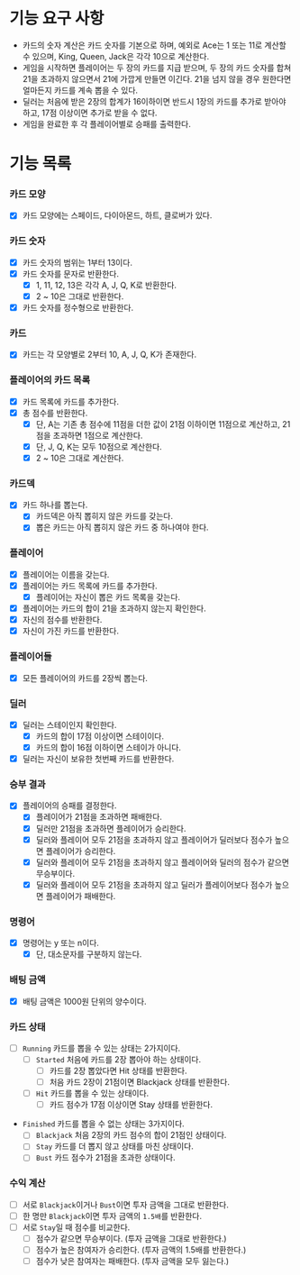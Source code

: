 # 기능 요구 사항
- 카드의 숫자 계산은 카드 숫자를 기본으로 하며, 예외로 Ace는 1 또는 11로 계산할 수 있으며, King, Queen, Jack은 각각 10으로 계산한다.
- 게임을 시작하면 플레이어는 두 장의 카드를 지급 받으며, 두 장의 카드 숫자를 합쳐 21을 초과하지 않으면서 21에 가깝게 만들면 이긴다. 21을 넘지 않을 경우 원한다면 얼마든지 카드를 계속 뽑을 수 있다.
- 딜러는 처음에 받은 2장의 합계가 16이하이면 반드시 1장의 카드를 추가로 받아야 하고, 17점 이상이면 추가로 받을 수 없다.
- 게임을 완료한 후 각 플레이어별로 승패를 출력한다.

# 기능 목록
### 카드 모양
- [x] 카드 모양에는 스페이드, 다이아몬드, 하트, 클로버가 있다.

### 카드 숫자
- [x] 카드 숫자의 범위는 1부터 13이다.
- [x] 카드 숫자를 문자로 반환한다.
  - [x] 1, 11, 12, 13은 각각 A, J, Q, K로 반환한다.
  - [x] 2 ~ 10은 그대로 반환한다.
- [x] 카드 숫자를 정수형으로 반환한다.

### 카드
- [x] 카드는 각 모양별로 2부터 10, A, J, Q, K가 존재한다.

### 플레이어의 카드 목록
- [x] 카드 목록에 카드를 추가한다.
- [x] 총 점수를 반환한다.
  - [x] 단, A는 기존 총 점수에 11점을 더한 값이 21점 이하이면 11점으로 계산하고, 21점을 초과하면 1점으로 계산한다.
  - [x] 단, J, Q, K는 모두 10점으로 계산한다.
  - [x] 2 ~ 10은 그대로 계산한다.

### 카드덱
- [x] 카드 하나를 뽑는다.
  - [x] 카드덱은 아직 뽑히지 않은 카드를 갖는다.
  - [x] 뽑은 카드는 아직 뽑히지 않은 카드 중 하나여야 한다.

### 플레이어
- [x] 플레이어는 이름을 갖는다.
- [x] 플레이어는 카드 목록에 카드를 추가한다.
  - [x] 플레이어는 자신이 뽑은 카드 목록을 갖는다.
- [x] 플레이어는 카드의 합이 21을 초과하지 않는지 확인한다.
- [x] 자신의 점수를 반환한다.
- [x] 자신이 가진 카드를 반환한다.

### 플레이어들
- [x] 모든 플레이어의 카드를 2장씩 뽑는다.

### 딜러
- [x] 딜러는 스테이인지 확인한다.
  - [x] 카드의 합이 17점 이상이면 스테이이다.
  - [x] 카드의 합이 16점 이하이면 스테이가 아니다.
- [x] 딜러는 자신이 보유한 첫번째 카드를 반환한다.

### 승부 결과
- [x] 플레이어의 승패를 결정한다.
  - [x] 플레이어가 21점을 초과하면 패배한다.
  - [x] 딜러만 21점을 초과하면 플레이어가 승리한다.
  - [x] 딜러와 플레이어 모두 21점을 초과하지 않고 플레이어가 딜러보다 점수가 높으면 플레이어가 승리한다.
  - [x] 딜러와 플레이어 모두 21점을 초과하지 않고 플레이어와 딜러의 점수가 같으면 무승부이다.
  - [x] 딜러와 플레이어 모두 21점을 초과하지 않고 딜러가 플레이어보다 점수가 높으면 플레이어가 패배한다.

### 명령어
- [x] 명령어는 y 또는 n이다.
  - [x] 단, 대소문자를 구분하지 않는다.

### 배팅 금액
- [x] 배팅 금액은 1000원 단위의 양수이다.

### 카드 상태
- [ ] `Running` 카드를 뽑을 수 있는 상태는 2가지이다.
  - [ ] `Started` 처음에 카드를 2장 뽑아야 하는 상태이다.
    - [ ] 카드를 2장 뽑았다면 Hit 상태를 반환한다.
    - [ ] 처음 카드 2장이 21점이면 Blackjack 상태를 반환한다.
  - [ ] `Hit` 카드를 뽑을 수 있는 상태이다.
    - [ ] 카드 점수가 17점 이상이면 Stay 상태를 반환한다.
- `Finished` 카드를 뽑을 수 없는 상태는 3가지이다.
  - [ ] `Blackjack` 처음 2장의 카드 점수의 합이 21점인 상태이다.
  - [ ] `Stay` 카드를 더 뽑지 않고 상태를 마친 상태이다.
  - [ ] `Bust` 카드 점수가 21점을 초과한 상태이다.
  
### 수익 계산
  - [ ] 서로 `Blackjack`이거나 `Bust`이면 투자 금액을 그대로 반환한다.
  - [ ] 한 명만 `Blackjack`이면 투자 금액의 `1.5배`를 반환한다.
  - [ ] 서로 `Stay`일 때 점수를 비교한다.
    - [ ] 점수가 같으면 무승부이다. (투자 금액을 그대로 반환한다.)
    - [ ] 점수가 높은 참여자가 승리한다. (투자 금액의 1.5배를 반환한다.)
    - [ ] 점수가 낮은 참여자는 패배한다. (투자 금액을 모두 잃는다.)
